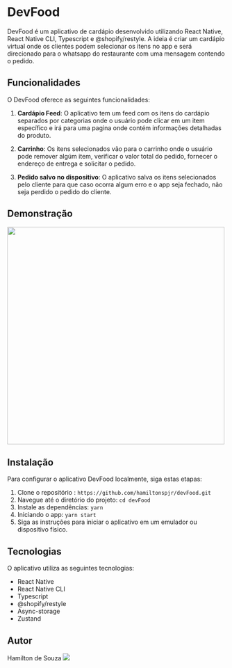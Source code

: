 # DevFood

DevFood é um aplicativo de cardápio desenvolvido utilizando React Native, React Native CLI, Typescript e @shopify/restyle. A ideia é criar um cardápio virtual onde os clientes podem selecionar os itens no app e será direcionado para o whatsapp do restaurante com uma mensagem contendo o pedido.

## Funcionalidades

O DevFood oferece as seguintes funcionalidades:

1. **Cardápio Feed**: O aplicativo tem um feed com os itens do cardápio separados por categorias onde o usuário pode clicar em um item específico e irá para uma pagina onde contém informações detalhadas do produto.

2. **Carrinho**: Os itens selecionados vão para o carrinho onde o usuário pode remover algúm item, verificar o valor total do pedido, fornecer o endereço de entrega e solicitar o pedido.

3. **Pedido salvo no dispositivo**: O aplicativo salva os itens selecionados pelo cliente para que caso ocorra algum erro e o app seja fechado, não seja perdido o pedido do cliente.

## Demonstração

<img src="./src/github/demonstration.gif" width="500px" height="500px">

## Instalação

Para configurar o aplicativo DevFood localmente, siga estas etapas:

1. Clone o repositório : `https://github.com/hamiltonspjr/devFood.git`
2. Navegue até o diretório do projeto: `cd devFood`
3. Instale as dependências: `yarn`
4. Iniciando o app: `yarn start`
5. Siga as instruções para iniciar o aplicativo em um emulador ou dispositivo físico.

## Tecnologias

O aplicativo utiliza as seguintes tecnologias:

- React Native
- React Native CLI
- Typescript
- @shopify/restyle
- Async-storage
- Zustand

## Autor

Hamilton de Souza
<a href="https://www.linkedin.com/in/hamilton-de-souza/" target="_blank"><img src="https://img.shields.io/badge/Linkedin-blue?style=for-the-badge&logo=Linkedin"></a>
